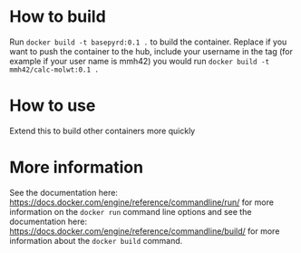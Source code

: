 # How to build


Run `docker build -t basepyrd:0.1 .` to build the container.
Replace if you want to push the container to the hub, include your username in the tag (for example if your user name is mmh42) you would run `docker build -t mmh42/calc-molwt:0.1 .`

# How to use

Extend this to build other containers more quickly

# More information

See the documentation here: https://docs.docker.com/engine/reference/commandline/run/ for more information on the `docker run` command line options and see the documentation here: https://docs.docker.com/engine/reference/commandline/build/ for more information about the `docker build` command.
